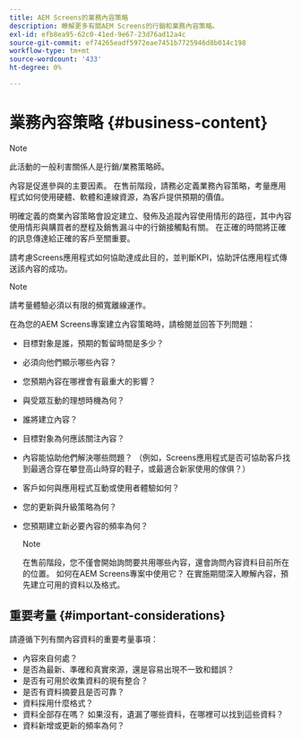 ```yaml
---
title: AEM Screens的業務內容策略
description: 瞭解更多有關AEM Screens的行銷和業務內容策略。
exl-id: efb8ea95-62c0-41ed-9e67-23d76ad12a4c
source-git-commit: ef74265eadf5972eae7451b7725946d8b014c198
workflow-type: tm+mt
source-wordcount: '433'
ht-degree: 0%

---
```


# 業務內容策略 {#business-content}

>[!NOTE]
>
>此活動的一般利害關係人是行銷/業務策略師。

內容是促進參與的主要因素。 在售前階段，請務必定義業務內容策略，考量應用程式如何使用硬體、軟體和連線資源，為客戶提供預期的價值。

明確定義的商業內容策略會設定建立、發佈及追蹤內容使用情形的路徑，其中內容使用情形與購買者的歷程及銷售漏斗中的行銷接觸點有關。 在正確的時間將正確的訊息傳達給正確的客戶至關重要。

請考慮Screens應用程式如何協助達成此目的，並判斷KPI，協助評估應用程式傳送該內容的成功。

>[!NOTE]
>
>請考量體驗必須以有限的頻寬離線運作。

在為您的AEM Screens專案建立內容策略時，請檢閱並回答下列問題：

* 目標對象是誰，預期的暫留時間是多少？
* 必須向他們顯示哪些內容？
* 您預期內容在哪裡會有最重大的影響？
* 與受眾互動的理想時機為何？
* 誰將建立內容？
* 目標對象為何應該關注內容？
* 內容能協助他們解決哪些問題？ （例如，Screens應用程式是否可協助客戶找到最適合穿在攀登高山時穿的鞋子，或最適合新家使用的傢俱？）
* 客戶如何與應用程式互動或使用者體驗如何？
* 您的更新與升級策略為何？
* 您預期建立新必要內容的頻率為何？

  >[!NOTE]
  >
  >在售前階段，您不僅會開始詢問要共用哪些內容，還會詢問內容資料目前所在的位置。 如何在AEM Screens專案中使用它？ 在實施期間深入瞭解內容，預先建立可用的資料以及格式。

## 重要考量 {#important-considerations}

請遵循下列有關內容資料的重要考量事項：

* 內容來自何處？
* 是否為最新、準確和真實來源，還是容易出現不一致和錯誤？
* 是否有可用於收集資料的現有整合？
* 是否有資料摘要且是否可靠？
* 資料採用什麼格式？
* 資料全部存在嗎？ 如果沒有，遺漏了哪些資料，在哪裡可以找到這些資料？
* 資料新增或更新的頻率為何？
